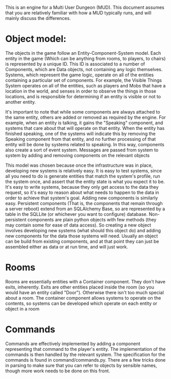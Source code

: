 This is an engine for a Multi User Dungeon (MUD). This document assumes that you are relatively familiar with how a MUD typically runs, and will mainly discuss the differences.

# Object model:

The objects in the game follow an Entity-Component-System model. Each entity in the game (Which can be anything from rooms, to players, to chairs) is represented by a unique ID. This ID is associated to a number of Components, which are Data objects, not containing any logic themselves. Systems, which represent the game logic, operate on all of the entities containing a particular set of components. For example, the Visible Things System operates on all of the entities, such as players and Mobs that have a location in the world, and senses in order to observe the things in those locations, and is responsible for determining if an entity is visible or not to another entity.

It's important to note that while some components are always attached to the same entity, others are added or removed as required by the engine. For example, when an entity is talking, it gains the "Speaking" component, and systems that care about that will operate on that entity. When the entity has finished speaking, one of the systems will indicate this by removing the Speaking component from that entity, and no further processing of that entity will be done by systems related to speaking. In this way, components also create a sort of event system. Messages are passed from system to system by adding and removing components on the relevant objects

This model was chosen because once the infrastructure was in place, developing new systems is relatively easy. It is easy to test systems, since all you need to do is generate entities that match the system's profile, run the system once, and assert that the entity state is what you expect it to be. It's easy to write systems, because they only get access to the data they request, so it's easy to reason about what needs to happen to the data in order to achieve that system's goal. Adding new components is similarly easy. Persistent components (That is, the components that remain through a server reboot) extend from an SQLAlchemy Base, so are represented by a table in the SQLLite (or whichever you want to configure) database. Non-persistent components are plain python objects with few methods (they may contain some for ease of data access). So creating a new object involves developing new systems (what should this object do) and adding new components for the data those systems will need. Usually an object can be build from existing components, and at that point they can just be assembled either as data or at run time, and will just work.

# Rooms

Rooms are essentially entities with a Container component. They don't have exits, inherently. Exits are other entities placed inside the room (so you would have an entity called "Door"). Otherwise there isn't too much special about a room. The container component allows systems to operate on the contents, so systems can be developed which operate on each entity or object in a room

# Commands
Commands are effectively implemented by adding a component representing that command to the player's entity. The implementation of the commands is then handled by the relevant system. The specification for the commands is found in command/commands.py. There are a few tricks done in parsing to make sure that you can refer to objects by sensible names, though more work needs to be done on this front.
